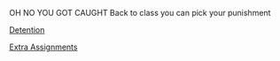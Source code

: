 OH NO YOU GOT CAUGHT
Back to class you can pick your punishment

[Detention](you-lost.md)

[Extra Assignments](you-lost.md)



